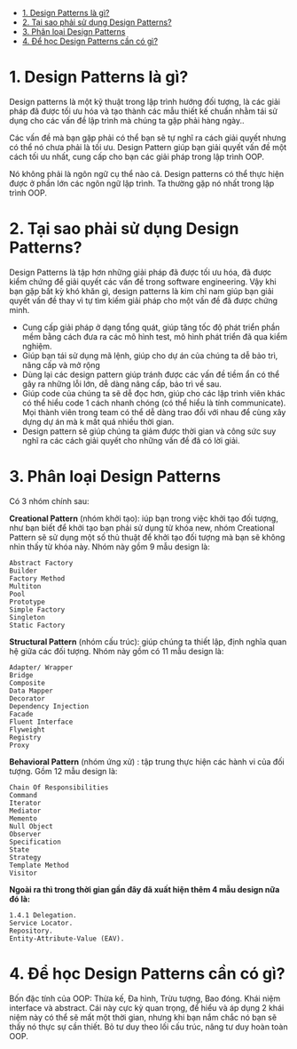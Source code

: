 - [1. Design Patterns là gì?](#1-design-patterns-là-gì)
- [2. Tại sao phải sử dụng Design Patterns?](#2-tại-sao-phải-sử-dụng-design-patterns)
- [3. Phân loại Design Patterns](#3-phân-loại-design-patterns)
- [4. Để học Design Patterns cần có gì?](#4-Để-học-design-patterns-cần-có-gì)


# 1. Design Patterns là gì?
Design patterns là một kỹ thuật trong lập trình hướng đối tượng, là các giải pháp đã được tối ưu hóa và tạo thành các mẫu thiết kế chuẩn nhằm tái sử dụng cho các vấn đề lập trình mà chúng ta gặp phải hàng ngày..

Các vấn đề mà bạn gặp phải có thể bạn sẽ tự nghĩ ra cách giải quyết nhưng có thể nó chưa phải là tối ưu. Design Pattern giúp bạn giải quyết vấn đề một cách tối ưu nhất, cung cấp cho bạn các giải pháp trong lập trình OOP.

Nó không phải là ngôn ngữ cụ thể nào cả. Design patterns có thể thực hiện được ở phần lớn các ngôn ngữ lập trình. Ta thường gặp nó nhất trong lập trình OOP.

# 2. Tại sao phải sử dụng Design Patterns?
Design Patterns là tập hơn những giải pháp đã được tối ưu hóa, đã được kiểm chứng để giải quyết các vấn đề trong software engineering. Vậy khi bạn gặp bất kỳ khó khăn gì, design patterns là kim chỉ nam giúp bạn giải quyết vấn đề thay vì tự tìm kiếm giải pháp cho một vấn đề đã được chứng minh.

- Cung cấp giải pháp ở dạng tổng quát, giúp tăng tốc độ phát triển phần mềm bằng cách đưa ra các mô hình test, mô hình phát triển đã qua kiểm nghiệm.
- Giúp bạn tái sử dụng mã lệnh, giúp cho dự án của chúng ta dễ bảo trì, nâng cấp và mở rộng
- Dùng lại các design pattern giúp tránh được các vấn đề tiềm ẩn có thể gây ra những lỗi lớn, dễ dàng nâng cấp, bảo trì về sau.
- Giúp code của chúng ta sẽ dễ đọc hơn, giúp cho các lập trình viên khác có thể hiểu code 1 cách nhanh chóng (có thể hiểu là tính communicate). Mọi thành viên trong team có thể dễ dàng trao đổi với nhau để cùng xây dựng dự án mà k mất quá nhiều thời gian.
- Design pattern sẽ giúp chúng ta giảm được thời gian và công sức suy nghĩ ra các cách giải quyết cho những vấn đề đã có lời giải.

# 3. Phân loại Design Patterns

Có 3 nhóm chính sau:

**Creational Pattern** (nhóm khởi tạo): iúp bạn trong việc khởi tạo đối tượng, như bạn biết để khởi tạo bạn phải sử dụng từ khóa new, nhóm Creational Pattern sẽ sử dụng một số thủ thuật để khởi tạo đối tượng mà bạn sẽ không nhìn thấy từ khóa này. Nhóm này gồm 9 mẫu design là:

    Abstract Factory
    Builder
    Factory Method
    Multiton
    Pool
    Prototype
    Simple Factory
    Singleton
    Static Factory

**Structural Pattern** (nhóm cấu trúc): giúp chúng ta thiết lập, định nghĩa quan hệ giữa các đối tượng. Nhóm này gồm có 11 mẫu design là:

    Adapter/ Wrapper
    Bridge
    Composite
    Data Mapper
    Decorator
    Dependency Injection
    Facade
    Fluent Interface
    Flyweight
    Registry
    Proxy

**Behavioral Pattern** (nhóm ứng xử) : tập trung thực hiện các hành vi của đối tượng. Gồm 12 mẫu design là:

    Chain Of Responsibilities
    Command
    Iterator
    Mediator
    Memento
    Null Object
    Observer
    Specification
    State
    Strategy
    Template Method
    Visitor

**Ngoài ra thì trong thời gian gần đây đã xuất hiện thêm 4 mẫu design nữa đó là:**

    1.4.1 Delegation.
    Service Locator.
    Repository.
    Entity-Attribute-Value (EAV).

# 4. Để học Design Patterns cần có gì?
 
Bốn đặc tính của OOP: Thừa kế, Đa hình, Trừu tượng, Bao đóng.
Khái niệm interface và abstract. Cái này cực kỳ quan trọng, để hiểu và áp dụng 2 khái niệm này có thể sẽ mất một thời gian, nhưng khi bạn nắm chắc nó bạn sẽ thấy nó thực sự cần thiết.
Bỏ tư duy theo lối cấu trúc, nâng tư duy hoàn toàn OOP.